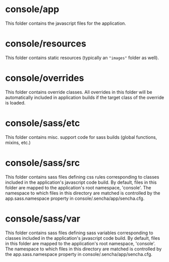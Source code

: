 # console/app

This folder contains the javascript files for the application.

# console/resources

This folder contains static resources (typically an `"images"` folder as well).

# console/overrides

This folder contains override classes. All overrides in this folder will be 
automatically included in application builds if the target class of the override
is loaded.

# console/sass/etc

This folder contains misc. support code for sass builds (global functions, 
mixins, etc.)

# console/sass/src

This folder contains sass files defining css rules corresponding to classes
included in the application's javascript code build.  By default, files in this 
folder are mapped to the application's root namespace, 'console'. The
namespace to which files in this directory are matched is controlled by the
app.sass.namespace property in console/.sencha/app/sencha.cfg. 

# console/sass/var

This folder contains sass files defining sass variables corresponding to classes
included in the application's javascript code build.  By default, files in this 
folder are mapped to the application's root namespace, 'console'. The
namespace to which files in this directory are matched is controlled by the
app.sass.namespace property in console/.sencha/app/sencha.cfg. 

